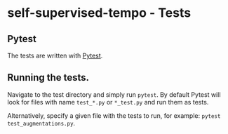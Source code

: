 # self-supervised-tempo - Tests


## Pytest
The tests are written with [Pytest](https://docs.pytest.org/en/stable/getting-started.html). 

## Running the tests. 
Navigate to the test directory and simply run `pytest`. By default Pytest will look for files with name `test_*.py` or `*_test.py` and run them as tests. 
 
Alternatively, specify a given file with the tests to run, for example: `pytest test_augmentations.py`.
